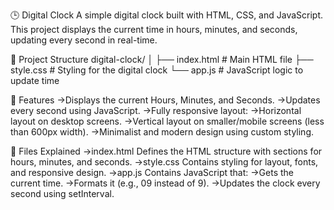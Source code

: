 🕒 Digital Clock
A simple digital clock built with HTML, CSS, and JavaScript. This project displays the current time in hours, minutes, and seconds, updating every second in real-time.

📁 Project Structure
digital-clock/
│
├── index.html      # Main HTML file
├── style.css       # Styling for the digital clock
└── app.js          # JavaScript logic to update time

🚀 Features
->Displays the current Hours, Minutes, and Seconds.
->Updates every second using JavaScript.
->Fully responsive layout:
  ->Horizontal layout on desktop screens.
  ->Vertical layout on smaller/mobile screens (less than 600px width).
->Minimalist and modern design using custom styling.

📄 Files Explained
->index.html
  Defines the HTML structure with sections for hours, minutes, and seconds.
->style.css
  Contains styling for layout, fonts, and responsive design.
->app.js
  Contains JavaScript that:
    ->Gets the current time.
    ->Formats it (e.g., 09 instead of 9).
    ->Updates the clock every second using setInterval.

